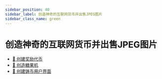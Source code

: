```yaml
---
sidebar_position: 40
sidebar_label: 创造神奇的互联网货币并出售JPEG图片
sidebar_class_name: green
---
```


# 创造神奇的互联网货币并出售JPEG图片

- [🎨 创建奖励代币](./create-reward-tokens/README.md)
- [🍬 创造糖果机](./create-candy-machine/README.md)
- [🎨 创建铸币用户界面](./create-the-minting-ui/README.md)
